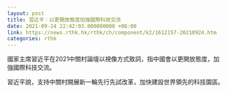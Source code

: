 ```yaml
---
layout: post
title: 習近平︰以更開放態度加強國際科技交流
date: 2021-09-24 22:42:03.000000000 +08:00
link: https://news.rthk.hk/rthk/ch/component/k2/1612157-20210924.htm
categories: rthk
---
```


國家主席習近平在2021中關村論壇以視像方式致詞，指中國會以更開放態度，加強國際科技交流。

習近平說，支持中關村開展新一輪先行先試改革，加快建設世界領先的科技園區。
